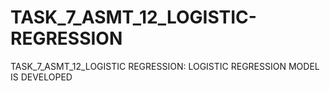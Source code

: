 # TASK_7_ASMT_12_LOGISTIC-REGRESSION
TASK_7_ASMT_12_LOGISTIC REGRESSION: LOGISTIC REGRESSION MODEL IS DEVELOPED 
